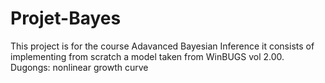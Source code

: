 # Projet-Bayes
This project is for the course Adavanced Bayesian Inference it consists of implementing from scratch a model taken from WinBUGS vol 2.00.
Dugongs: nonlinear growth curve
